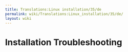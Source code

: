 ```yaml
---
title: Translations:Linux installation/35/de
permalink: wiki/Translations:Linux_installation/35/de/
layout: wiki
---
```


# Installation Troubleshooting
